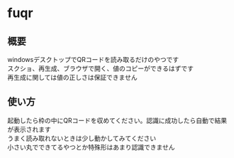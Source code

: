 # fuqr

## 概要
windowsデスクトップでQRコードを読み取るだけのやつです  
スクショ、再生成、ブラウザで開く、値のコピーができるはずです  
再生成に関しては値の正しさは保証できません

## 使い方
起動したら枠の中にQRコードを収めてください。認識に成功したら自動で結果が表示されます  
うまく読み取れないときは少し動かしてみてください    
小さい丸でできてるやつとか特殊形はあまり認識できません  

